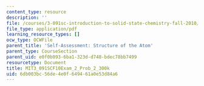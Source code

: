 ```yaml
---
content_type: resource
description: ''
file: /courses/3-091sc-introduction-to-solid-state-chemistry-fall-2010/6db003bc56de4e0f649461a0e53d84a6_MIT3_091SCF10Exam_2_Prob_2_300k.pdf
file_type: application/pdf
learning_resource_types: []
ocw_type: OCWFile
parent_title: 'Self-Assessment: Structure of the Atom'
parent_type: CourseSection
parent_uid: e0f0b093-6ba1-323d-d748-bdec78bb7499
resourcetype: Document
title: MIT3_091SCF10Exam_2_Prob_2_300k
uid: 6db003bc-56de-4e0f-6494-61a0e53d84a6
---
```

